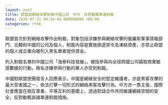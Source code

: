 ```yaml
---
layout: post
title: 歐盟就網絡攻擊制裁中國公司　中方︰反對動輒單邊制裁
date: 2020-07-31 09:34:04.000000000 +08:00
categories: rthk
---
```


歐盟首次針對網絡攻擊作出制裁，對象包括涉嫌參與網絡攻擊的俄羅斯軍事情報部門、北韓和中國的公司及個人，制裁內容是實施旅遊禁令及凍結資產，亦禁止歐盟的個人或企業向被列入黑名單者提供資金。

列入制裁名單的中國公司「海泰科技發展」，被指參與向全球跨國公司竊取商業敏感數據的行動，兩名涉嫌參與行動的華人亦受到制裁。

中國駐歐盟使團發言人回應表示，中國是網絡安全的堅定維護者，亦是黑客攻擊的最大受害國之一，依法打擊一切形式的網絡黑客攻擊行為。中方亦一貫主張，國際社會應當在相互尊重、平等互利的基礎上，透過對話合作共同維護網絡空間的安全，反對動輒訴諸單邊制裁措施。
